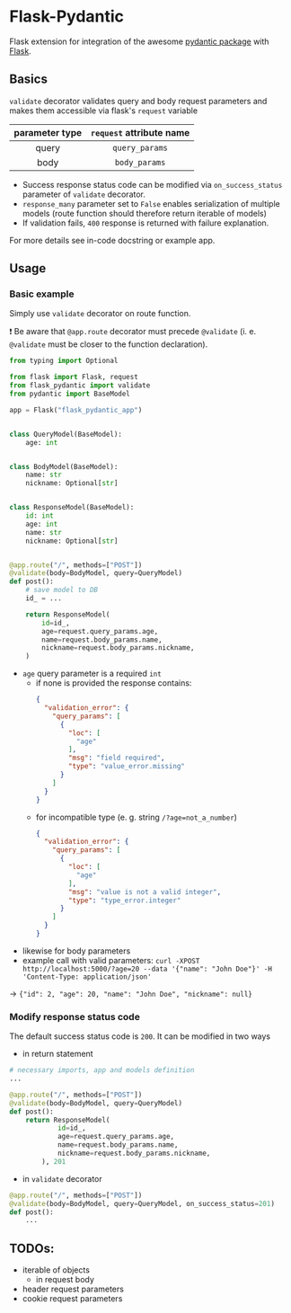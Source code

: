 # Flask-Pydantic
Flask extension for integration of the awesome [pydantic package](https://github.com/samuelcolvin/pydantic) with [Flask](https://palletsprojects.com/p/flask/).

## Basics
`validate` decorator validates query and body request parameters and makes them accessible via flask's `request` variable

| **parameter type** | **`request` attribute name** |
|:--------------:|:------------------------:|
| query          | `query_params`           |
| body           | `body_params`            |

- Success response status code can be modified via `on_success_status` parameter of `validate` decorator.
- `response_many` parameter set to `False` enables serialization of multiple models (route function should therefore return iterable of models)
- If validation fails, `400` response is returned with failure explanation.

For more details see in-code docstring or example app.

## Usage
### Basic example
Simply use `validate` decorator on route function. 

:exclamation: Be aware that `@app.route` decorator must precede `@validate` (i. e. `@validate` must be closer to the function declaration).
```python
from typing import Optional

from flask import Flask, request
from flask_pydantic import validate
from pydantic import BaseModel

app = Flask("flask_pydantic_app")


class QueryModel(BaseModel):
    age: int


class BodyModel(BaseModel):
    name: str
    nickname: Optional[str]


class ResponseModel(BaseModel):
    id: int
    age: int
    name: str
    nickname: Optional[str]


@app.route("/", methods=["POST"])
@validate(body=BodyModel, query=QueryModel)
def post():
    # save model to DB
    id_ = ...

    return ResponseModel(
        id=id_,
        age=request.query_params.age,
        name=request.body_params.name,
        nickname=request.body_params.nickname,
    )
```
- `age` query parameter is a required `int`
    - if none is provided the response contains: 
        ```json
        {
          "validation_error": {
            "query_params": [
              {
                "loc": [
                  "age"
                ],
                "msg": "field required",
                "type": "value_error.missing"
              }
            ]
          }
        }
        ```
    - for incompatible type (e. g. string `/?age=not_a_number`)
        ```json
        {
          "validation_error": {
            "query_params": [
              {
                "loc": [
                  "age"
                ],
                "msg": "value is not a valid integer",
                "type": "type_error.integer"
              }
            ]
          }
        }
        ```
- likewise for body parameters
- example call with valid parameters:
``curl -XPOST http://localhost:5000/?age=20 --data '{"name": "John Doe"}' -H 'Content-Type: application/json'``

-> ``{"id": 2, "age": 20, "name": "John Doe", "nickname": null}``

### Modify response status code
The default success status code is `200`. It can be modified in two ways
- in return statement
```python
# necessary imports, app and models definition
...

@app.route("/", methods=["POST"])
@validate(body=BodyModel, query=QueryModel)
def post():
    return ResponseModel(
            id=id_,
            age=request.query_params.age,
            name=request.body_params.name,
            nickname=request.body_params.nickname,
        ), 201
```
- in `validate` decorator
```python
@app.route("/", methods=["POST"])
@validate(body=BodyModel, query=QueryModel, on_success_status=201)
def post():
    ...
```

## TODOs:
- iterable of objects
    - in request body
- header request parameters
- cookie request parameters
